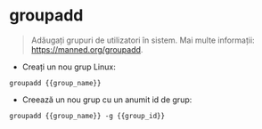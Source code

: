 # groupadd

> Adăugați grupuri de utilizatori în sistem.
> Mai multe informații: <https://manned.org/groupadd>.

- Creați un nou grup Linux:

`groupadd {{group_name}}`

- Creează un nou grup cu un anumit id de grup:

`groupadd {{group_name}} -g {{group_id}}`
